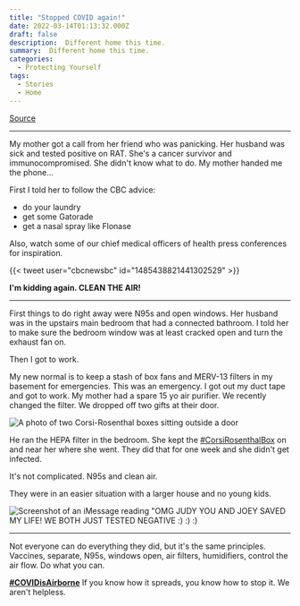 ```yaml
---
title: "Stopped COVID again!"
date: 2022-03-14T01:13:32.000Z
draft: false
description:  Different home this time.
summary:  Different home this time.
categories:
  - Protecting Yourself
tags:
  - Stories
  - Home
---
```

[Source](https://twitter.com/joeyfox85/status/1503177474875736064)

---

My mother got a call from her friend who was panicking. Her husband was sick and tested positive on RAT. She's a cancer survivor and immunocompromised. She didn't know what to do. My mother handed me the phone...

First I told her to follow the CBC advice: 
- do your laundry
- get some Gatorade
- get a nasal spray like Flonase

Also, watch some of our chief medical officers of health press conferences for inspiration.

{{< tweet user="cbcnewsbc" id="1485438821441302529" >}}

**I'm kidding again. CLEAN THE AIR!**

---

First things to do right away were N95s and open windows. Her husband was in the upstairs main bedroom that had a connected bathroom. I told her to make sure the bedroom window was at least cracked open and turn the exhaust fan on.

Then I got to work.

My new normal is to keep a stash of box fans and MERV-13 filters in my basement for emergencies. This was an emergency. I got out my duct tape and got to work. My mother had a spare 15 yo air purifier. We recently changed the filter. We dropped off two gifts at their door.

![A photo of two Corsi-Rosenthal boxes sitting outside a door](/covid-air/cr-boxes-outside.jpg)

He ran the HEPA filter in the bedroom. She kept the [#CorsiRosenthalBox](https://twitter.com/hashtag/CorsiRosenthalBox) on and near her where she went. They did that for one week and she didn't get infected.

It's not complicated. N95s and clean air.

They were in an easier situation with a larger house and no young kids.

![Screenshot of an iMessage reading "OMG JUDY YOU AND JOEY SAVED MY LIFE! WE BOTH JUST TESTED NEGATIVE :) :) :)](/covid-air/imessage.jpg)

---

Not everyone can do everything they did, but it's the same principles. Vaccines, separate, N95s, windows open, air filters, humidifiers, control the air flow. Do what you can.

**[#COVIDisAirborne](https://twitter.com/hashtag/COVIDisAirborne)** If you know how it spreads, you know how to stop it.
We aren't helpless.